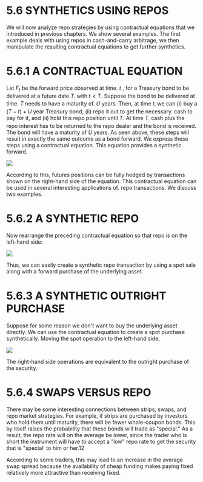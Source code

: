 # 5.6 SYNTHETICS USING REPOS  

We will now analyze repo strategies by using contractual equations that we introduced in previous chapters. We show several examples. The first example deals with using repos in cash-and-carry arbitrage, we then manipulate the resulting contractual equations to get further synthetics.  

# 5.6.1 A CONTRACTUAL EQUATION  

Let $F_{t}$ be the forward price observed at time. $t$ , for a Treasury bond to be delivered at a future date $T_{:}$ with $t<T.$ Suppose the bond to be delivered at time. $T$ needs to have a maturity of. $U$ years. Then, at time $t_{:}$ we can (i) buy a $(T-t)+U$ year Treasury bond, (ii) repo it out to get the necessary. cash to pay for it, and (ii) hold this repo position until $T.$ At time $T_{:}$ cash plus the repo interest has to be returned to the repo dealer and the bond is received. The bond will have a maturity of $U$ years. As seen above, these steps will result in exactly the same outcome as a bond forward. We express these steps using a contractual equation. This equation provides a synthetic forward.  

![](cee69828170fb0e5b24dfc37d9be1b440057baefa72e8828408bf061e4863268.jpg)  

According to this, futures positions can be fully hedged by transactions shown on the right-hand side of the equation. This contractual equation can be used in several interesting applications of. repo transactions. We discuss two examples.  

# 5.6.2 A SYNTHETIC REPO  

Now rearrange the preceding contractual equation so that repo is on the left-hand side:  

![](455262ab91a1ee9fdf6578f33af4c63d73db77638d74cb2023d0bb96ee300d02.jpg)  

Thus, we can easily create a synthetic repo transaction by using a spot sale along with a forward purchase of the underlying asset.  

# 5.6.3 A SYNTHETIC OUTRIGHT PURCHASE  

Suppose for some reason we don't want to buy the underlying asset directly. We can use the contractual equation to create a spot purchase synthetically. Moving the spot operation to the left-hand side,  

![](f4f916282cf97f62d744b52010d767c8e185c03bf7bb1805ee317284b57dfe82.jpg)  

The right-hand side operations are equivalent to the outright purchase of the security.  

# 5.6.4 SWAPS VERSUS REPO  

There may be some interesting connections between strips, swaps, and repo market strategies. For example, if strips are purchased by investors who hold them until maturity, there will be fewer whole-coupon bonds. This by itself raises the probability that these bonds will trade as "special." As a result, the repo rate will on the average be lower, since the trader who is short the instrument will have to accept a "low" repo rate to get the security that is "special' to him or her.12  

According to some traders, this may lead to an increase in the average swap spread because the availability of cheap funding makes paying fixed relatively more attractive than receiving fixed.  
